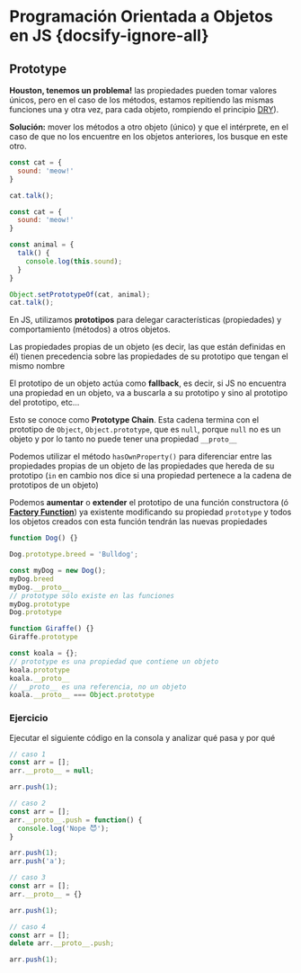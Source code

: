 # Programación Orientada a Objetos en JS {docsify-ignore-all}

## Prototype

**Houston, tenemos un problema!** las propiedades pueden tomar valores únicos, pero en el caso de los métodos, estamos repitiendo las mismas funciones una y otra vez, para cada objeto, rompiendo el principio [DRY](https://medium.com/entendiendo-javascript/currying-en-javascript-funciones-con-superpoderes-1c8760c728a)).

**Solución:** mover los métodos a otro objeto (único) y que el intérprete, en el caso de que no los encuentre en los objetos anteriores, los busque en este otro.

```js
const cat = {
  sound: 'meow!'
}

cat.talk();
```

```js
const cat = {
  sound: 'meow!'
}

const animal = {
  talk() {
    console.log(this.sound);
  }
}

Object.setPrototypeOf(cat, animal);
cat.talk();
```

En JS, utilizamos **prototipos** para delegar características (propiedades) y comportamiento (métodos) a otros objetos.

Las propiedades propias de un objeto (es decir, las que están definidas en él) tienen precedencia sobre las propiedades de su prototipo que tengan el mismo nombre

El prototipo de un objeto actúa como **fallback**, es decir, si JS no encuentra una propiedad en un objeto, va a buscarla a su prototipo y sino al prototipo del prototipo, etc...

Esto se conoce como **Prototype Chain**. Esta cadena termina con el prototipo de `Object`, `Object.prototype`, que es `null`, porque `null` no es un objeto y por lo tanto no puede tener una propiedad `__proto__`

Podemos utilizar el método `hasOwnProperty()` para diferenciar entre las propiedades propias de un objeto de las propiedades que hereda de su prototipo (`in` en cambio nos dice si una propiedad pertenece a la cadena de prototipos de un objeto)

Podemos **aumentar** o **extender** el prototipo de una función constructora (ó [**Factory Function**](https://www.theodinproject.com/courses/javascript/lessons/factory-functions-and-the-module-pattern?ref=lnav)) ya existente modificando su propiedad `prototype` y todos los objetos creados con esta función tendrán las nuevas propiedades

```js
function Dog() {}

Dog.prototype.breed = 'Bulldog';

const myDog = new Dog();
myDog.breed
myDog.__proto__
// prototype sólo existe en las funciones
myDog.prototype
Dog.prototype

function Giraffe() {}
Giraffe.prototype

const koala = {};
// prototype es una propiedad que contiene un objeto
koala.prototype
koala.__proto__
// __proto__ es una referencia, no un objeto
koala.__proto__ === Object.prototype
```

### Ejercicio

Ejecutar el siguiente código en la consola y analizar qué pasa y por qué

```js
// caso 1
const arr = [];
arr.__proto__ = null;

arr.push(1);
```

```js
// caso 2
const arr = [];
arr.__proto__.push = function() {
  console.log('Nope 😈');
}

arr.push(1);
arr.push('a');
```

```js
// caso 3
const arr = [];
arr.__proto__ = {}

arr.push(1);
```

```js
// caso 4
const arr = [];
delete arr.__proto__.push;

arr.push(1);
```